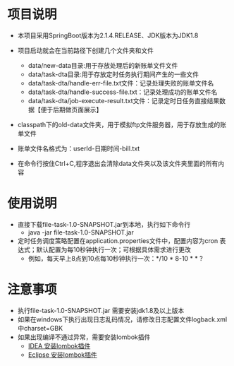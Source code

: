 # 项目说明
* 本项目采用SpringBoot版本为2.1.4.RELEASE、JDK版本为JDK1.8
* 项目启动就会在当前路径下创建几个文件夹和文件
  * data/new-data目录:用于存放处理后的新账单文件文件
  * data/task-dta目录:用于存放定时任务执行期间产生的一些文件
  * data/task-dta/handle-err-file.txt文件：记录处理失败的账单文件名
  * data/task-dta/handle-success-file.txt：记录处理成功的账单文件名
  * data/task-dta/job-execute-result.txt文件：记录定时日任务直接结果数据【便于后期做页面展示】
  
* classpath下的old-data文件夹，用于模拟ftp文件服务器，用于存放生成的账单文件

* 账单文件名格式为：userId-日期时间-bill.txt

* 在命令行按住Ctrl+C,程序退出会清除data文件夹以及该文件夹里面的所有内容


# 使用说明
 * 直接下载file-task-1.0-SNAPSHOT.jar到本地，执行如下命令行
    * java -jar file-task-1.0-SNAPSHOT.jar
 * 定时任务调度策略配置在application.properties文件中，配置内容为cron 表达式；默认配置为每10秒钟执行一次；可根据具体需求进行更改
    * 例如，每天早上8点到10点每10秒钟执行一次：*/10 * 8-10 * * ? 
 

# 注意事项
* 执行file-task-1.0-SNAPSHOT.jar 需要安装jdk1.8及以上版本
* 如果在windows下执行出现日志乱码情况，请修改日志配置文件logback.xml中charset=GBK
* 如果出现编译不通过异常，需要安装lombok插件
   * [IDEA 安装lombok插件](https://blog.csdn.net/tiantiandjava/article/details/78621782)
   * [Eclipse 安装lombok插件](https://blog.csdn.net/qq_25646191/article/details/79639633)





